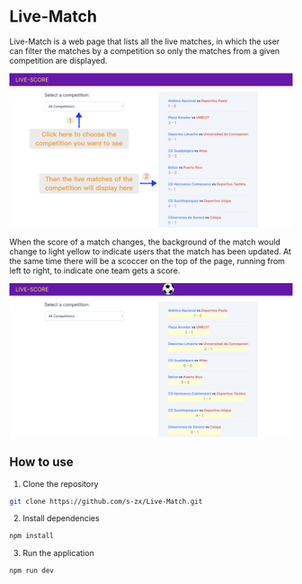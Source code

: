 # Live-Match

Live-Match is a web page that lists all the live matches, in which the user can filter the matches by a competition so only the matches from a given competition are displayed.

![Steps of using this web page](public/screenshot1.png "Steps of using this web page")

When the score of a match changes, the background of the match would change to light yellow to indicate users that the match has been updated. At the same time there will be a scoccer on the top of the page, running from left to right, to indicate one team gets a score.

![scorechanged](public/scorechanged.png "scorechanged")

## How to use

1. Clone the repository

```bash
git clone https://github.com/s-zx/Live-Match.git
```

2. Install dependencies

```bash
npm install
```

3. Run the application

```bash
npm run dev
```
